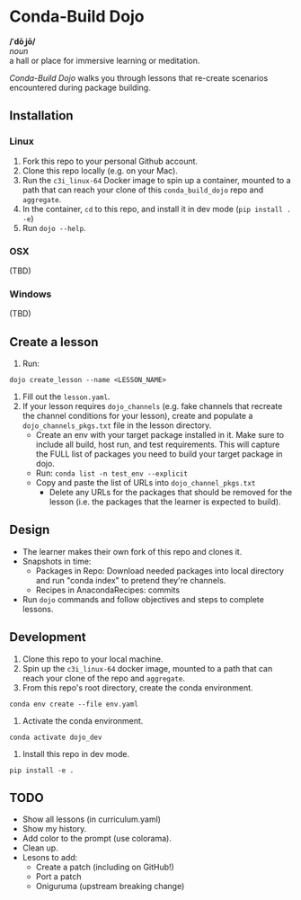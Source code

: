 # Conda-Build Dojo

**/ˈdōˌjō/**<br>
*noun*<br>
a hall or place for immersive learning or meditation.

*Conda-Build Dojo* walks you through lessons that re-create scenarios encountered during package building.

## Installation

### Linux

1. Fork this repo to your personal Github account.
1. Clone this repo locally (e.g. on your Mac).
1. Run the `c3i_linux-64` Docker image to spin up a container, mounted to a path that can reach your clone of this `conda_build_dojo` repo and `aggregate`.
1. In the container, `cd` to this repo, and install it in dev mode (`pip install . -e`)
1. Run `dojo --help`.

### OSX

(TBD)

### Windows

(TBD)

## Create a lesson

1. Run:
```
dojo create_lesson --name <LESSON_NAME>
```
1. Fill out the `lesson.yaml`.
1. If your lesson requires `dojo_channels` (e.g. fake channels that recreate the channel conditions for your lesson), create and populate a `dojo_channels_pkgs.txt` file in the lesson directory.
    - Create an env with your target package installed in it. Make sure to include all build, host run, and test requirements. This will capture the FULL list of packages you need to build your target package in dojo.
    - Run: `conda list -n test_env --explicit`
    - Copy and paste the list of URLs into `dojo_channel_pkgs.txt`
        - Delete any URLs for the packages that should be removed for the lesson (i.e. the packages that the learner is expected to build).

## Design
- The learner makes their own fork of this repo and clones it.
- Snapshots in time:
    - Packages in Repo: Download needed packages into local directory and run "conda index" to pretend they're channels.
    - Recipes in AnacondaRecipes: commits
- Run `dojo` commands and follow objectives and steps to complete lessons.

## Development

1. Clone this repo to your local machine.
1. Spin up the `c3i_linux-64` docker image, mounted to a path that can reach your clone of the repo and `aggregate`.
1. From this repo's root directory, create the conda environment.
```
conda env create --file env.yaml
```
1. Activate the conda environment.
```
conda activate dojo_dev
```
1. Install this repo in dev mode.
```
pip install -e .
```

## TODO
- Show all lessons (in curriculum.yaml)
- Show my history.
- Add color to the prompt (use colorama).
- Clean up.
- Lesons to add:
    - Create a patch (including on GitHub!)
    - Port a patch
    - Oniguruma (upstream breaking change)

